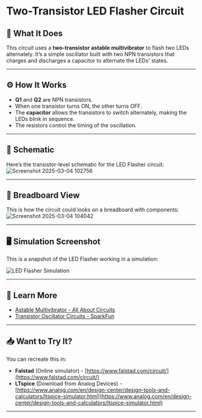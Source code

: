 # Two-Transistor LED Flasher Circuit

## 📝 What It Does

This circuit uses a **two-transistor astable multivibrator** to flash two LEDs alternately. It’s a simple oscillator built with two NPN transistors that charges and discharges a capacitor to alternate the LEDs' states.

---

## ⚙️ How It Works

- **Q1** and **Q2** are NPN transistors.
- When one transistor turns ON, the other turns OFF.
- The **capacitor** allows the transistors to switch alternately, making the LEDs blink in sequence.
- The resistors control the timing of the oscillation.

---

## 📐 Schematic

Here’s the transistor-level schematic for the LED Flasher circuit:
![Screenshot 2025-03-04 102756](https://github.com/user-attachments/assets/22bdbc74-cb2a-4258-9e98-3feb0083bacb)



---

## 🔌 Breadboard View

This is how the circuit could looks on a breadboard with components:
![Screenshot 2025-03-04 104042](https://github.com/user-attachments/assets/903ae3e4-a922-41cf-908d-4d1139947716)



---

## 🖥️ Simulation Screenshot

This is a snapshot of the LED Flasher working in a simulation:

![LED Flasher Simulation](LED_Flasher_simulation.png)

---

## 🔗 Learn More

- [Astable Multivibrator - All About Circuits](https://www.allaboutcircuits.com/textbook/semiconductors/chpt-7/astable-multivibrator/)
- [Transistor Oscillator Circuits - SparkFun](https://learn.sparkfun.com/tutorials/transistor-oscillators)

---

## 📥 Want to Try It?

You can recreate this in:

- **Falstad** (Online simulator) - [https://www.falstad.com/circuit/](https://www.falstad.com/circuit/)
- **LTspice** (Download from Analog Devices) - [https://www.analog.com/en/design-center/design-tools-and-calculators/ltspice-simulator.html](https://www.analog.com/en/design-center/design-tools-and-calculators/ltspice-simulator.html)

---

